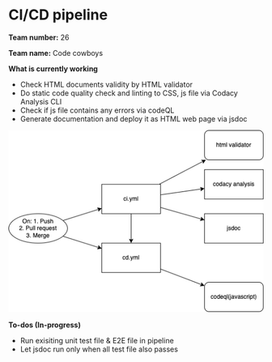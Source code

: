 # CI/CD pipeline

**Team number:**
26

**Team name:**
Code cowboys

**What is currently working**
- Check HTML documents validity by HTML validator
- Do static code quality check and linting to CSS, js file via Codacy Analysis CLI
- Check if js file contains any errors via codeQL
- Generate documentation and deploy it as HTML web page via jsdoc 

![Phase 2](phase2.drawio.png)

**To-dos (In-progress)**
- Run exisiting unit test file & E2E file in pipeline 
- Let jsdoc run only when all test file also passes